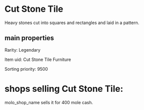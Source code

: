 # Cut Stone Tile

Heavy stones cut into squares and rectangles and laid in a pattern.

## main properties

Rarity: Legendary

Item uid: Cut Stone Tile Furniture

Sorting priority: 9500

# shops selling Cut Stone Tile:

molo_shop_name sells it for 400 mole cash.